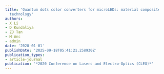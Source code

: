 ```yaml
---
title: 'Quantum dots color converters for microLEDs: material composite and patterning
  technology'
authors:
- X Li
- D Kundaliya
- ZJ Tan
- M Anc
- admin
date: '2020-01-01'
publishDate: '2025-09-18T05:41:21.258930Z'
publication_types:
- article-journal
publication: '*2020 Conference on Lasers and Electro-Optics (CLEO)*'
---
```

